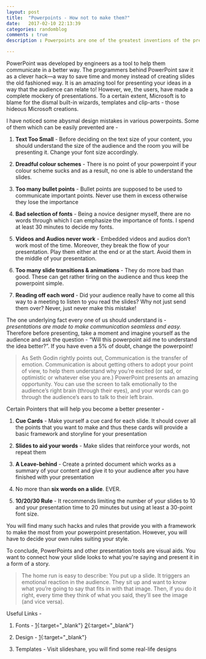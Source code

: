 ```yaml
---
layout: post
title:  "Powerpoints - How not to make them?"
date:   2017-02-10 22:13:39
categories: randomblog
comments : true
description : Powerpoints are one of the greatest inventions of the present times. Sadly, presenters are not using them as they are supposed to. This blog analyses the major blunders we as presenters make and how those can be improved upon. 

---
```



PowerPoint was developed by engineers as a tool to help them communicate in a better way. The programmers behind PowerPoint saw it as a clever hack—a way to save time and money instead of creating slides the old fashioned way. It is an amazing tool for presenting your ideas in a way that the audience can relate to! However, we, the users, have made a complete mockery of presentations. To a certain extent, Microsoft is to blame for the dismal built-in wizards, templates and clip-arts - those hideous Microsoft creations.

I have noticed some abysmal design mistakes in various powerpoints. Some of them which can be easily prevented are -

1. __Text Too Small__ - Before deciding on the text size of your content, you should understand the size of the audience and the room you will be presenting it. Change your font size accordingly.

2. __Dreadful colour schemes__ - There is no point of your powerpoint if your colour scheme sucks and as a result, no one is able to understand the slides.

3. __Too many bullet points__ - Bullet points are supposed to be used to communicate important points. Never use them in excess otherwise they lose the importance

4. __Bad selection of fonts__ - Being a novice designer myself, there are no words through which I can emphasize the importance of fonts. I spend at least 30 minutes to decide my fonts.

5. __Videos and Audios never work__ - Embedded videos and audios don’t work most of the time. Moreover, they break the flow of your presentation. Play them either at the end or at the start. Avoid them in the middle of your presentation.

6. __Too many slide transitions & animations__ - They do more bad than good. These can get rather tiring on the audience and thus keep the powerpoint simple.

7. __Reading off each word__ - Did your audience really have to come all this way to a meeting to listen to you read the slides? Why not just send them over? Never, just never make this mistake!


The one underlying fact every one of us should understand is - *presentations are made to make communication seamless and easy.* Therefore before presenting, take a moment and imagine yourself as the audience and ask the question - “Will this powerpoint aid me to understand the idea better?”. If you have even a 5% of doubt, change the powerpoint!

>As Seth Godin rightly points out, Communication is the transfer of emotion. Communication is about getting others to adopt your point of view, to help them understand why you’re excited (or sad, or optimistic or whatever else you are.) PowerPoint presents an amazing opportunity. You can use the screen to talk emotionally to the audience’s right brain (through their eyes), and your words can go through the audience’s ears to talk to their left brain.

Certain Pointers that will help you become a better presenter -

1. __Cue Cards__ -  Make yourself a cue card for each slide. It should cover all the points that you want to make and thus these cards will provide a basic framework and storyline for your presentation

2. __Slides to aid your words__ - Make slides that reinforce your words, not repeat them

3. __A Leave-behind__ - Create a printed document which works as a summary of your content and give it to your audience after you have finished with your presentation

4. No more than __six words on a slide__. EVER.

5. __10/20/30 Rule__ -  It recommends limiting the number of your slides to 10 and your presentation time to 20 minutes but using at least a 30-point font size.

You will find many such hacks and rules that provide you with a framework to make the most from your powerpoint presentation. However, you will have to decide your own rules suiting your style.

To conclude, PowerPoints and other presentation tools are visual aids. You want to connect how your slide looks to what you're saying and present it in a form of a story.

>The home run is easy to describe: You put up a slide. It triggers an emotional reaction in the audience. They sit up and want to know what you’re going to say that fits in with that image. Then, if you do it right, every time they think of what you said, they’ll see the image (and vice versa).


Useful Links -

1. Fonts - [1](https://www.smashingmagazine.com/2011/07/best-free-fonts-designers/){:target="_blank"} [2](https://www.entrepreneur.com/article/238243){:target="_blank"}

2. Design - [1](http://lifehacker.com/5821548/dos-and-donts-of-making-awesome-diagrams-for-slides){:target="_blank"}

3. Templates - Visit slideshare, you will find some real-life designs
